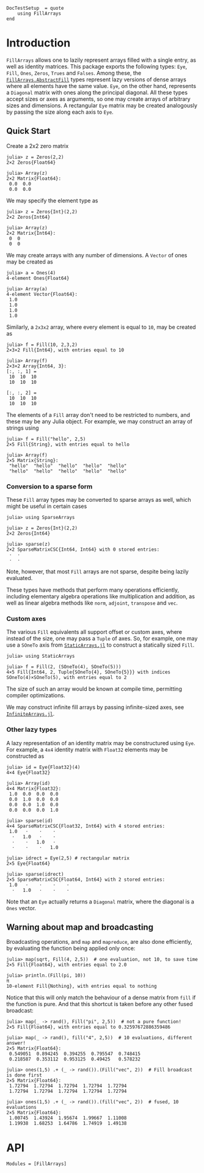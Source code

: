 ```@meta
DocTestSetup  = quote
    using FillArrays
end
```

# Introduction

`FillArrays` allows one to lazily represent arrays filled with a single entry, as well as identity matrices. This package exports the following types: `Eye`, `Fill`, `Ones`, `Zeros`, `Trues` and `Falses`. Among these, the [`FillArrays.AbstractFill`](@ref) types represent lazy versions of dense arrays where all elements have the same value. `Eye`, on the other hand, represents a `Diagonal` matrix with ones along the principal diagonal. All these types accept sizes or axes as arguments, so one may create arrays of arbitrary sizes and dimensions. A rectangular `Eye` matrix may be created analogously by passing the size along each axis to `Eye`.

## Quick Start

Create a 2x2 zero matrix

```jldoctest
julia> z = Zeros(2,2)
2×2 Zeros{Float64}

julia> Array(z)
2×2 Matrix{Float64}:
 0.0  0.0
 0.0  0.0
```

We may specify the element type as

```jldoctest
julia> z = Zeros{Int}(2,2)
2×2 Zeros{Int64}

julia> Array(z)
2×2 Matrix{Int64}:
 0  0
 0  0
```

We may create arrays with any number of dimensions. A `Vector` of ones may be created as

```jldoctest
julia> a = Ones(4)
4-element Ones{Float64}

julia> Array(a)
4-element Vector{Float64}:
 1.0
 1.0
 1.0
 1.0
```

Similarly, a `2x3x2` array, where every element is equal to `10`, may be created as

```jldoctest
julia> f = Fill(10, 2,3,2)
2×3×2 Fill{Int64}, with entries equal to 10

julia> Array(f)
2×3×2 Array{Int64, 3}:
[:, :, 1] =
 10  10  10
 10  10  10

[:, :, 2] =
 10  10  10
 10  10  10
```

The elements of a `Fill` array don't need to be restricted to numbers, and these may be any Julia object. For example, we may construct an array of strings using

```jldoctest
julia> f = Fill("hello", 2,5)
2×5 Fill{String}, with entries equal to hello

julia> Array(f)
2×5 Matrix{String}:
 "hello"  "hello"  "hello"  "hello"  "hello"
 "hello"  "hello"  "hello"  "hello"  "hello"
```

### Conversion to a sparse form

These `Fill` array types may be converted to sparse arrays as well, which might be useful in certain cases
```jldoctest sparse
julia> using SparseArrays

julia> z = Zeros{Int}(2,2)
2×2 Zeros{Int64}

julia> sparse(z)
2×2 SparseMatrixCSC{Int64, Int64} with 0 stored entries:
 ⋅  ⋅
 ⋅  ⋅
```
Note, however, that most `Fill` arrays are not sparse, despite being lazily evaluated.

These types have methods that perform many operations efficiently, including elementary algebra operations like multiplication and addition, as well as linear algebra methods like `norm`, `adjoint`, `transpose` and `vec`.

### Custom axes

The various `Fill` equivalents all support offset or custom axes, where instead of the size, one may pass a `Tuple` of axes. So, for example, one may use a `SOneTo` axis from [`StaticArrays.jl`](https://github.com/JuliaArrays/StaticArrays.jl) to construct a statically sized `Fill`.

```jldoctest
julia> using StaticArrays

julia> f = Fill(2, (SOneTo(4), SOneTo(5)))
4×5 Fill{Int64, 2, Tuple{SOneTo{4}, SOneTo{5}}} with indices SOneTo(4)×SOneTo(5), with entries equal to 2
```

The size of such an array would be known at compile time, permitting compiler optimizations.

We may construct infinite fill arrays by passing infinite-sized axes, see [`InfiniteArrays.jl`](https://github.com/JuliaArrays/InfiniteArrays.jl).

### Other lazy types

A lazy representation of an identity matrix may be constructured using `Eye`. For example, a `4x4` identity matrix with `Float32` elements may be constructed as

```jldoctest sparse
julia> id = Eye{Float32}(4)
4×4 Eye{Float32}

julia> Array(id)
4×4 Matrix{Float32}:
 1.0  0.0  0.0  0.0
 0.0  1.0  0.0  0.0
 0.0  0.0  1.0  0.0
 0.0  0.0  0.0  1.0

julia> sparse(id)
4×4 SparseMatrixCSC{Float32, Int64} with 4 stored entries:
 1.0   ⋅    ⋅    ⋅
  ⋅   1.0   ⋅    ⋅
  ⋅    ⋅   1.0   ⋅
  ⋅    ⋅    ⋅   1.0

julia> idrect = Eye(2,5) # rectangular matrix
2×5 Eye{Float64}

julia> sparse(idrect)
2×5 SparseMatrixCSC{Float64, Int64} with 2 stored entries:
 1.0   ⋅    ⋅    ⋅    ⋅
  ⋅   1.0   ⋅    ⋅    ⋅
```

Note that an `Eye` actually returns a `Diagonal` matrix, where the diagonal is a `Ones` vector.

## Warning about map and broadcasting

Broadcasting operations, and `map` and `mapreduce`, are also done efficiently, by evaluating the function being applied only once:

```jldoctest
julia> map(sqrt, Fill(4, 2,5))  # one evaluation, not 10, to save time
2×5 Fill{Float64}, with entries equal to 2.0

julia> println.(Fill(pi, 10))
π
10-element Fill{Nothing}, with entries equal to nothing
```

Notice that this will only match the behaviour of a dense matrix from `fill` if the function is pure. And that this shortcut is taken before any other fused broadcast:

```jldoctest; setup=:(using Random; Random.seed!(1234))
julia> map(_ -> rand(), Fill("pi", 2,5))  # not a pure function!
2×5 Fill{Float64}, with entries equal to 0.32597672886359486

julia> map(_ -> rand(), fill("4", 2,5))  # 10 evaluations, different answer!
2×5 Matrix{Float64}:
 0.549051  0.894245  0.394255  0.795547  0.748415
 0.218587  0.353112  0.953125  0.49425   0.578232

julia> ones(1,5) .+ (_ -> rand()).(Fill("vec", 2))  # Fill broadcast is done first
2×5 Matrix{Float64}:
 1.72794  1.72794  1.72794  1.72794  1.72794
 1.72794  1.72794  1.72794  1.72794  1.72794

julia> ones(1,5) .+ (_ -> rand()).(fill("vec", 2))  # fused, 10 evaluations
2×5 Matrix{Float64}:
 1.00745  1.43924  1.95674  1.99667  1.11008
 1.19938  1.68253  1.64786  1.74919  1.49138
```

# API

```@autodocs
Modules = [FillArrays]
```
